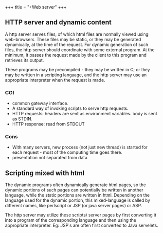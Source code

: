 +++
title = "+Web server"
+++

## HTTP server and dynamic content
A http server serves files; of which html files are normally viewed using web-browsers. These files may be static, or they may be generated dynamically, at the time of the request. For dynamic generation of such files, the http server should coordinate with some external program. At the minimum, it passes the request made by the client to this program and retrieves its output.

These programs may be precompiled - they may be written in C; or they may be written in a scripting language, and the http server may use an appropriate interpreter when the request is made.

### CGI
- common gateway interface.
- A standard way of invoking scripts to serve http requests.
- HTTP requests: headers are sent as environment variables. body is sent as STDIN.
- HTTP response: read from STDOUT

### Cons
- With many servers, new process (not just new thread) is started for each request - most of the computing time goes there.
- presentation not separated from data.

## Scripting mixed with html
The dynamic programs often dynamically generate html pages, so the dynamic portions of such pages can potentially be written in another language, while the static portions are written in html. Depending on the language used for the dynamic portion, this mixed-language is called by different names, like perlscript or JSP (or java server pages) or ASP.

The http server may utilize these scripts/ server pages by first converting it into a program of the corresponding language and then using the appropriate interpreter. Eg: JSP's are often first converted to Java servelets.
